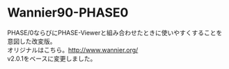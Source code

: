 # Wannier90-PHASE0
PHASE/0ならびにPHASE-Viewerと組み合わせたときに使いやすくすることを意図した改変版。  
オリジナルはこちら。http://www.wannier.org/  
v2.0.1をベースに変更しました。
